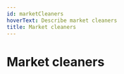 ```yaml
---
id: marketCleaners
hoverText: Describe market cleaners
title: Market cleaners
---
```


# Market cleaners
